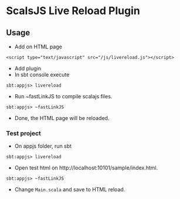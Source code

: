 # ScalsJS Live Reload Plugin

## Usage

- Add on HTML page
```
<script type="text/javascript" src="/js/livereload.js"></script>
```
- Add plugin
- In sbt console execute

```
sbt:appjs> livereload
```

- Run ~fastLinkJS to compile scalajs files.

```
sbt:appjs> ~fastLinkJS
```

- Done, the HTML page will be reloaded.

### Test project

- On appjs folder, run sbt

```
sbt:appjs> livereload
```

- Open test html on http://localhost:10101/sample/index.html.

```
sbt:appjs> ~fastLinkJS
```

- Change `Main.scala` and save to HTML reload.